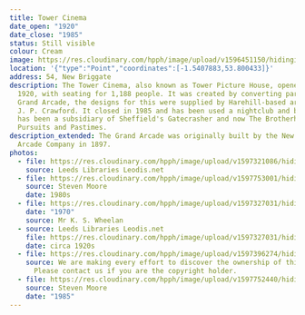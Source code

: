 ```yaml
---
title: Tower Cinema
date_open: "1920"
date_close: "1985"
status: Still visible
colour: Cream
image: https://res.cloudinary.com/hpph/image/upload/v1596451150/hidinginplainsight/towercinema.svg
location: '{"type":"Point","coordinates":[-1.5407883,53.800433]}'
address: 54, New Briggate
description: The Tower Cinema, also known as Tower Picture House, opened in
  1920, with seating for 1,188 people. It was created by converting part of the
  Grand Arcade, the designs for this were supplied by Harehill-based architect,
  J. P. Crawford. It closed in 1985 and has been used a nightclub and bar, it
  has been a subsidiary of Sheffield's Gatecrasher and now The Brotherhood of
  Pursuits and Pastimes.
description_extended: The Grand Arcade was originally built by the New Briggate
  Arcade Company in 1897.
photos:
  - file: https://res.cloudinary.com/hpph/image/upload/v1597321086/hidinginplainsight/Tower_Cinema_Leeds_Libraries_2013220_174356.jpg
    source: Leeds Libraries Leodis.net
  - file: https://res.cloudinary.com/hpph/image/upload/v1597753001/hidinginplainsight/Tower18082020.jpg
    source: Steven Moore
    date: 1980s
  - file: https://res.cloudinary.com/hpph/image/upload/v1597327031/hidinginplainsight/The_Tower_20041210_20061892.jpg
    date: "1970"
    source: Mr K. S. Wheelan
  - source: Leeds Libraries Leodis.net
    file: https://res.cloudinary.com/hpph/image/upload/v1597327031/hidinginplainsight/The_Tower_20171011_176305.jpg
    date: circa 1920s
  - file: https://res.cloudinary.com/hpph/image/upload/v1597396274/hidinginplainsight/Tower_Cinema.jpg
    source: We are making every effort to discover the ownership of this photo.
      Please contact us if you are the copyright holder.
  - file: https://res.cloudinary.com/hpph/image/upload/v1597752440/hidinginplainsight/Towerprojection18082020.jpg
    source: Steven Moore
    date: "1985"
---
```

